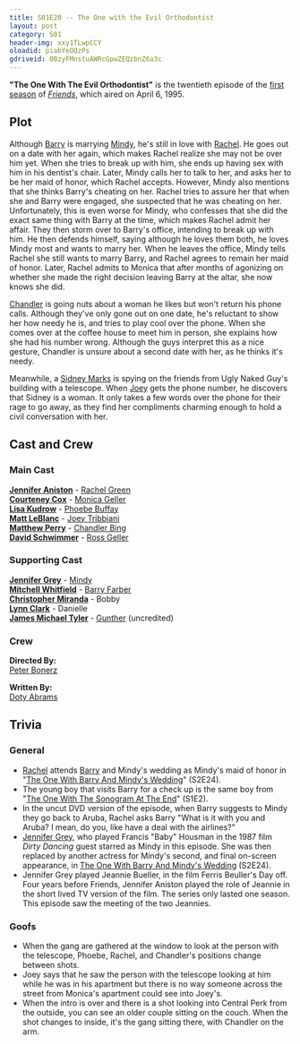 ```yaml
---
title: S01E20 -- The One with the Evil Orthodontist
layout: post
category: S01
header-img: xxy1TLwpCCY
oloadid: piabYeOQzPs
gdriveid: 0BzyFMnstuAWRcGpwZEQzbnZ6a3c
---
```


<!--more--> 
<p><b>"The One With The Evil Orthodontist"</b> is the twentieth episode of the <a href="/wiki/First_season" title="First season" class="mw-redirect">first season</a> of <i><a href="/wiki/Friends" title="Friends">Friends</a></i>, which aired on April 6, 1995.
</p>
<h2><span class="mw-headline" id="Plot">Plot</span></h2>
<p>Although <a href="/wiki/Barry" title="Barry" class="mw-redirect">Barry</a> is marrying <a href="/wiki/Mindy" title="Mindy" class="mw-redirect">Mindy</a>, he's still in love with <a href="/wiki/Rachel" title="Rachel" class="mw-redirect">Rachel</a>. He goes out on a date with her again, which makes Rachel realize she may not be over him yet. When she tries to break up with him, she ends up having sex with him in his dentist's chair. Later, Mindy calls her to talk to her, and asks her to be her maid of honor, which Rachel accepts. However, Mindy also mentions that she thinks Barry's cheating on her. Rachel tries to assure her that when she and Barry were engaged, she suspected that he was cheating on her. Unfortunately, this is even worse for Mindy, who confesses that she did the exact same thing with Barry at the time, which makes Rachel admit her affair. They then storm over to Barry's office, intending to break up with him. He then defends himself, saying although he loves them both, he loves Mindy most and wants to marry her. When he leaves the office, Mindy tells Rachel she still wants to marry Barry, and Rachel agrees to remain her maid of honor. Later, Rachel admits to Monica that after months of agonizing on whether she made the right decision leaving Barry at the altar, she now knows she did.
</p><p><a href="/wiki/Chandler" title="Chandler" class="mw-redirect">Chandler</a> is going nuts about a woman he likes but won't return his phone calls. Although they've only gone out on one date, he's reluctant to show her how needy he is, and tries to play cool over the phone. When she comes over at the coffee house to meet him in person, she explains how she had his number wrong. Although the guys interpret this as a nice gesture, Chandler is unsure about a second date with her, as he thinks it's needy.
</p><p>Meanwhile, a <a href="/wiki/Sidney_Marks" title="Sidney Marks">Sidney Marks</a> is spying on the friends from Ugly Naked Guy's building with a telescope. When <a href="/wiki/Joey" title="Joey" class="mw-redirect">Joey</a> gets the phone number, he discovers that Sidney is a woman. It only takes a few words over the phone for their rage to go away, as they find her compliments charming enough to hold a civil conversation with her.
</p>
<h2><span class="mw-headline" id="Cast_and_Crew">Cast and Crew</span></h2>
<h3><span class="mw-headline" id="Main_Cast">Main Cast</span></h3>
<p><b><a href="/wiki/Jennifer_Aniston" title="Jennifer Aniston">Jennifer Aniston</a></b> - <a href="/wiki/Rachel_Green" title="Rachel Green">Rachel Green</a><br />
<b><a href="/wiki/Courteney_Cox" title="Courteney Cox">Courteney Cox</a></b> - <a href="/wiki/Monica_Geller" title="Monica Geller" class="mw-redirect">Monica Geller</a><br />
<b><a href="/wiki/Lisa_Kudrow" title="Lisa Kudrow">Lisa Kudrow</a></b> - <a href="/wiki/Phoebe_Buffay" title="Phoebe Buffay">Phoebe Buffay</a><br />
<b><a href="/wiki/Matt_LeBlanc" title="Matt LeBlanc">Matt LeBlanc</a></b> - <a href="/wiki/Joey_Tribbiani" title="Joey Tribbiani" class="mw-redirect">Joey Tribbiani</a><br />
<b><a href="/wiki/Matthew_Perry" title="Matthew Perry">Matthew Perry</a></b> - <a href="/wiki/Chandler_Bing" title="Chandler Bing">Chandler Bing</a><br />
<b><a href="/wiki/David_Schwimmer" title="David Schwimmer">David Schwimmer</a></b> - <a href="/wiki/Ross_Geller" title="Ross Geller">Ross Geller</a><br />
</p>
<h3><span class="mw-headline" id="Supporting_Cast">Supporting Cast</span></h3>
<p><b><a href="/wiki/Jennifer_Grey" title="Jennifer Grey">Jennifer Grey</a></b> - <a href="/wiki/Mindy" title="Mindy" class="mw-redirect">Mindy</a><br />
<b><a href="/wiki/Mitchell_Whitfield" title="Mitchell Whitfield">Mitchell Whitfield</a></b> - <a href="/wiki/Barry_Farber" title="Barry Farber">Barry Farber</a><br />
<b><a href="/wiki/Christopher_Miranda?action=edit&amp;redlink=1" class="new" title="Christopher Miranda (page does not exist)">Christopher Miranda</a></b> - Bobby<br />
<b><a href="/wiki/Lynn_Clark?action=edit&amp;redlink=1" class="new" title="Lynn Clark (page does not exist)">Lynn Clark</a></b> - Danielle<br />
<b><a href="/wiki/James_Michael_Tyler" title="James Michael Tyler">James Michael Tyler</a></b> - <a href="/wiki/Gunther" title="Gunther">Gunther</a> (uncredited)<br />
</p>
<h3><span class="mw-headline" id="Crew">Crew</span></h3>
<p><b>Directed By:</b><br /> 
<a href="/wiki/Peter_Bonerz" title="Peter Bonerz">Peter Bonerz</a><br />
</p><p><b>Written By:</b><br /> 
<a href="/wiki/Doty_Abrams" title="Doty Abrams">Doty Abrams</a><br />
</p>
<h2><span class="mw-headline" id="Trivia">Trivia</span></h2>
<h3><span class="mw-headline" id="General">General</span></h3>
<ul><li><a href="/wiki/Rachel" title="Rachel" class="mw-redirect">Rachel</a> attends <a href="/wiki/Barry" title="Barry" class="mw-redirect">Barry</a> and Mindy's wedding as Mindy's maid of honor in "<a href="/wiki/The_One_With_Barry_And_Mindy%27s_Wedding" title="The One With Barry And Mindy's Wedding">The One With Barry And Mindy's Wedding</a>" (S2E24).
</li><li>The young boy that visits Barry for a check up is the same boy from "<a href="/wiki/The_One_With_The_Sonogram_At_The_End" title="The One With The Sonogram At The End">The One With The Sonogram At The End</a>" (S1E2).
</li><li>In the uncut DVD version of the episode, when Barry suggests to Mindy they go back to Aruba, Rachel asks Barry "What is it with you and Aruba? I mean, do you, like have a deal with the airlines?"
</li><li><a href="/wiki/Jennifer_Grey" title="Jennifer Grey">Jennifer Grey</a>, who played Francis "Baby" Housman in the 1987 film <i>Dirty Dancing</i> guest starred as Mindy in this episode. She was then replaced by another actress for Mindy's second, and final on-screen appearance, in <a href="/wiki/The_One_With_Barry_And_Mindy%27s_Wedding" title="The One With Barry And Mindy's Wedding">The One With Barry And Mindy's Wedding</a> (S2E24).
</li><li>Jennifer Grey played Jeannie Bueller, in the film Ferris Beuller's Day off. Four years before Friends, Jennifer Aniston played the role of Jeannie in the short lived TV version of the film. The series only lasted one season. This episode saw the meeting of the two Jeannies. 
</li></ul>
<h3><span class="mw-headline" id="Goofs">Goofs</span></h3>
<ul><li>When the gang are gathered at the window to look at the person with the telescope, Phoebe, Rachel, and Chandler's positions change between shots.
</li><li>Joey says that he saw the person with the telescope looking at him while he was in his apartment but there is no way someone across the street from Monica's apartment could see into Joey's.
</li><li>When the intro is over and there is a shot looking into Central Perk from the outside, you can see an older couple sitting on the couch. When the shot changes to inside, it's the gang sitting there, with Chandler on the arm.
</li></ul>

